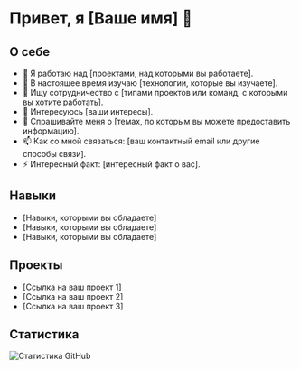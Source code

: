 # Привет, я [Ваше имя] 👋

## О себе

- 🔭 Я работаю над [проектами, над которыми вы работаете].
- 🌱 В настоящее время изучаю [технологии, которые вы изучаете].
- 👯 Ищу сотрудничество с [типами проектов или команд, с которыми вы хотите работать].
- 🤔 Интересуюсь [ваши интересы].
- 💬 Спрашивайте меня о [темах, по которым вы можете предоставить информацию].
- 📫 Как со мной связаться: [ваш контактный email или другие способы связи].
- ⚡ Интересный факт: [интересный факт о вас].

## Навыки

- [Навыки, которыми вы обладаете]
- [Навыки, которыми вы обладаете]
- [Навыки, которыми вы обладаете]

## Проекты

- [Ссылка на ваш проект 1]
- [Ссылка на ваш проект 2]
- [Ссылка на ваш проект 3]

## Статистика

![Статистика GitHub](https://github-readme-stats.vercel.app/api?username=Yersdev&show_icons=true&hide_title=true&count_private=true&hide=prs)

